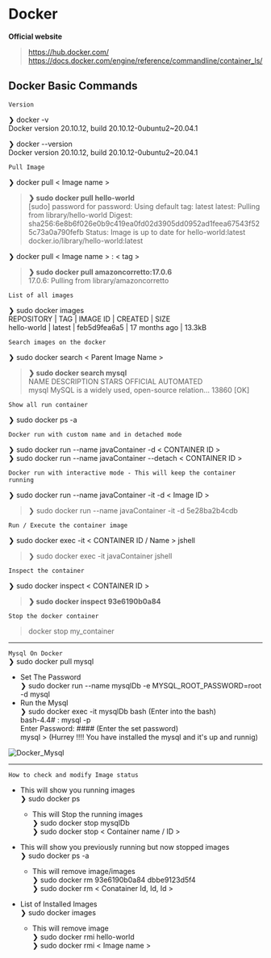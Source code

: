 # Docker
**Official website**      
> https://hub.docker.com/       
> https://docs.docker.com/engine/reference/commandline/container_ls/    

## Docker Basic Commands

`Version`     

❯ docker -v     
Docker version 20.10.12, build 20.10.12-0ubuntu2~20.04.1

❯ docker --version      
Docker version 20.10.12, build 20.10.12-0ubuntu2~20.04.1

`Pull Image`

❯ docker pull < Image name >
>**❯ sudo docker pull hello-world**     
[sudo] password for password: 
Using default tag: latest
latest: Pulling from library/hello-world
Digest: sha256:6e8b6f026e0b9c419ea0fd02d3905dd0952ad1feea67543f525c73a0a790fefb
Status: Image is up to date for hello-world:latest
docker.io/library/hello-world:latest

❯ docker pull < Image name > : < tag >
> **❯ sudo docker pull amazoncorretto:17.0.6**                    
> 17.0.6: Pulling from library/amazoncorretto

`List of all images`

❯ sudo docker images                  
REPOSITORY  | TAG | IMAGE ID | CREATED | SIZE       
hello-world | latest | feb5d9fea6a5 | 17 months ago | 13.3kB

`Search images on the docker`

❯ sudo docker search < Parent Image Name >

> **❯ sudo docker search mysql**        
> NAME                            DESCRIPTION                                     STARS     OFFICIAL   AUTOMATED        
> mysql                           MySQL is a widely used, open-source relation…   13860     [OK]             

`Show all run container`

❯ sudo docker ps -a

`Docker run with custom name and in detached mode`

❯ sudo docker run --name javaContainer -d < CONTAINER ID >                  
❯ sudo docker run --name javaContainer --detach < CONTAINER ID >


`Docker run with interactive mode - This will keep the container running`

❯ sudo docker run --name javaContainer -it -d < Image ID >
> ❯ sudo docker run --name javaContainer -it -d 5e28ba2b4cdb


`Run / Execute the container image`

❯ sudo docker exec -it < CONTAINER ID / Name > jshell
> ❯ sudo docker exec -it javaContainer jshell

`Inspect the container`

❯ sudo docker inspect < CONTAINER ID >
>**❯ sudo docker inspect 93e6190b0a84**

`Stop the docker container`
> docker stop my_container

________________________________________________________
`Mysql On Docker`                 
❯ sudo docker pull mysql              
* Set The Password              
❯ sudo docker run --name mysqlDb -e MYSQL_ROOT_PASSWORD=root -d mysql             
* Run the Mysql       
❯ sudo docker exec -it mysqlDb bash  (Enter into the bash)      
bash-4.4# : mysql -p        
Enter Password: #### (Enter the set password)       
mysql > (Hurrey !!!! You have installed the mysql and it's up and runnig)       

![Docker_Mysql](https://user-images.githubusercontent.com/84851340/222643723-6744524c-71aa-457e-a7fb-d0b9e6445915.png)

________________________________________________________
`How to check and modify Image status`      
* This will show you running images       
❯ sudo docker ps      
   * This will Stop the running images      
   ❯ sudo docker stop mysqlDb           
   ❯ sudo docker stop < Container name / ID >       

* This will show you previously running but now stopped images      
❯ sudo docker ps -a     
  * This will remove image/images         
  ❯ sudo docker rm 93e6190b0a84 dbbe9123d5f4      
  ❯ sudo docker rm < Conatainer Id, Id, Id >        

* List of Installed Images        
❯ sudo docker images      
  * This will remove image        
❯ sudo docker rmi hello-world         
❯ sudo docker rmi < Image name >
